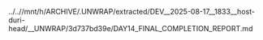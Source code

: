 ../..//mnt/h/ARCHIVE/.UNWRAP/extracted/DEV__2025-08-17__1833__host-duri-head/__UNWRAP/3d737bd39e/DAY14_FINAL_COMPLETION_REPORT.md